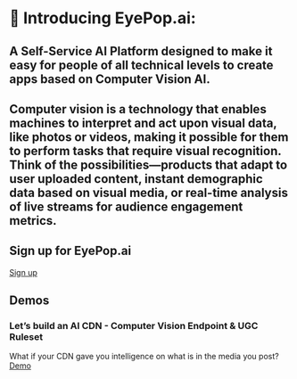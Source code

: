# 👋 Introducing EyePop.ai: 
## A Self-Service AI Platform designed to make it easy for people of all technical levels to create apps based on Computer Vision AI.

## Computer vision is a technology that enables machines to interpret and act upon visual data, like photos or videos, making it possible for them to perform tasks that require visual recognition. Think of the possibilities—products that adapt to user uploaded content, instant demographic data based on visual media, or real-time analysis of live streams for audience engagement metrics.

## Sign up for EyePop.ai
[Sign up](https://app.eyepop.ai/sign-up)

## Demos

### Let’s build an AI CDN - Computer Vision Endpoint & UGC Ruleset
What if your CDN gave you intelligence on what is in the media you post?
[Demo](https://github.com/eyepop-ai/Demos/tree/main/AI%20CDN%20-%20Computer%20Vision%20Endpoint%20%26%20UGC%20Ruleset)

